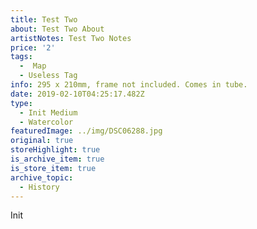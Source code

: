 ```yaml
---
title: Test Two
about: Test Two About
artistNotes: Test Two Notes
price: '2'
tags:
  -  Map
  - Useless Tag
info: 295 x 210mm, frame not included. Comes in tube.
date: 2019-02-10T04:25:17.482Z
type:
  - Init Medium
  - Watercolor
featuredImage: ../img/DSC06288.jpg
original: true
storeHighlight: true
is_archive_item: true
is_store_item: true
archive_topic:
  - History
---
```

Init
